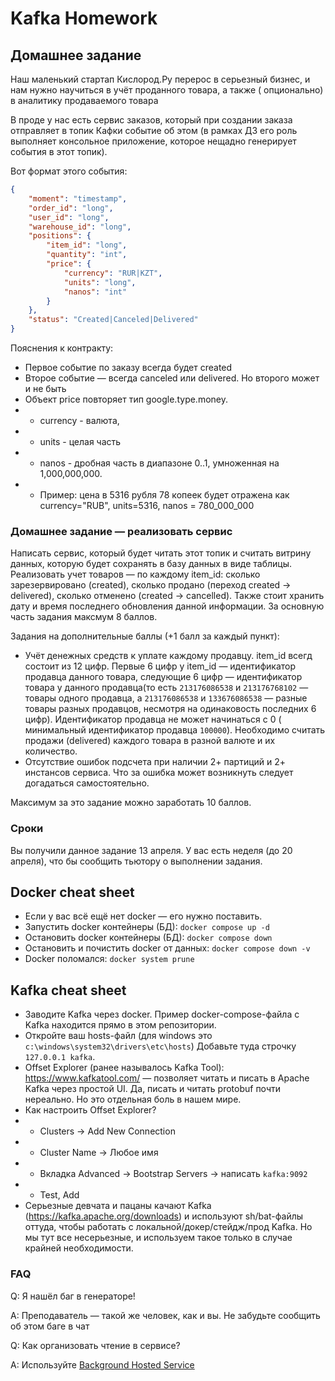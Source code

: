 # Kafka Homework

## Домашнее задание

Наш маленький стартап Кислород.Ру перерос в серьезный бизнес, и нам нужно научиться в учёт проданного товара, а также (
опционально) в аналитику продаваемого товара

В проде у нас есть сервис заказов, который при создании заказа отправляет в топик Кафки событие об этом (в рамках ДЗ его
роль выполняет консольное приложение, которое нещадно генерирует события в этот топик).

Вот формат этого события:

```json
{
    "moment": "timestamp",
    "order_id": "long",
    "user_id": "long",
    "warehouse_id": "long",
    "positions": {
        "item_id": "long",
        "quantity": "int",
        "price": {
            "currency": "RUR|KZT",
            "units": "long",
            "nanos": "int"
        }
    },
    "status": "Created|Canceled|Delivered"
}
```

Пояснения к контракту:

* Первое событие по заказу всегда будет created
* Второе событие — всегда canceled или delivered. Но второго может и не быть
* Объект price повторяет тип google.type.money.
*
    * currency - валюта,
*
    * units - целая часть
*
    * nanos - дробная часть в диапазоне 0..1, умноженная на 1,000,000,000.
*
    * Пример: цена в 5316 рубля 78 копеек будет отражена как currency="RUB", units=5316, nanos = 780_000_000

### Домашнее задание — реализовать сервис

Написать сервис, который будет читать этот топик и считать витрину данных, которую будет сохранять в базу данных в виде
таблицы.
Реализовать учет товаров — по каждому item_id: сколько зарезервировано (created), сколько продано (переход created →
delivered), сколько отменено (created → cancelled). Также стоит хранить дату и время последнего обновления данной
информации.
За основную часть задания максмум 8 баллов.

Задания на дополнительные баллы (+1 балл за каждый пункт):

* Учёт денежных средств к уплате каждому продавцу. item_id всегд состоит из 12 цифр. Первые 6 цифр у item_id —
  идентификатор продавца данного товара, следующие 6 цифр — идентификатор товара у данного продавца(то
  есть `213176086538` и `213176768102` — товары одного продавца, а `213176086538` и `133676086538` — разные товары
  разных продавцов, несмотря на одинаковость последних 6 цифр). Идентификатор продавца не может начинаться с 0 (
  минимальный идентификатор продавца `100000`). Необходимо считать продажи (delivered) каждого товара в разной валюте и
  их количество.
* Отсутствие ошибок подсчета при наличии 2+ партиций и 2+ инстансов сервиса. Что за ошибка может возникнуть следует
  догадаться самостоятельно.

Максимум за это задание можно заработать 10 баллов.

### Сроки

Вы получили данное задание 13 апреля. У вас есть неделя (до 20 апреля), что бы сообщить тьютору о выполнении задания.

## Docker cheat sheet

* Если у вас всё ещё нет docker — его нужно поставить.
* Запустить docker контейнеры (БД): `docker compose up -d`
* Остановить docker контейнеры (БД): `docker compose down`
* Остановить и почистить docker от данных: `docker compose down -v`
* Docker поломался: `docker system prune`

## Kafka cheat sheet

* Заводите Kafka через docker. Пример docker-compose-файла с Kafka находится прямо в этом репозитории.
* Откройте ваш hosts-файл (для windows это `c:\windows\system32\drivers\etc\hosts`) Добавьте туда
  строчку `127.0.0.1 kafka`.
* Offset Explorer (ранее называлось Kafka Tool): https://www.kafkatool.com/ — позволяет читать и писать в Apache Kafka
  через простой UI. Да, писать и читать protobuf почти нереально. Но это отдельная боль в нашем мире.
* Как настроить Offset Explorer?
*
    * Clusters → Add New Connection
*
    * Cluster Name → Любое имя
*
    * Вкладка Advanced → Bootstrap Servers → написать `kafka:9092`
*
    * Test, Add
* Серьезные девчата и пацаны качают Kafka (https://kafka.apache.org/downloads) и используют sh/bat-файлы оттуда, чтобы
  работать с локальной/докер/стейдж/прод Kafka. Но мы тут все несерьезные, и используем такое только в случае крайней
  необходимости.

### FAQ

Q: Я нашёл баг в генераторе!

A: Преподаватель — такой же человек, как и вы. Не забудьте сообщить об этом баге в чат

Q: Как организовать чтение в сервисе?

A:
Используйте [Background Hosted Service](https://learn.microsoft.com/en-us/aspnet/core/fundamentals/host/hosted-services?view=aspnetcore-7.0&tabs=visual-studio)
